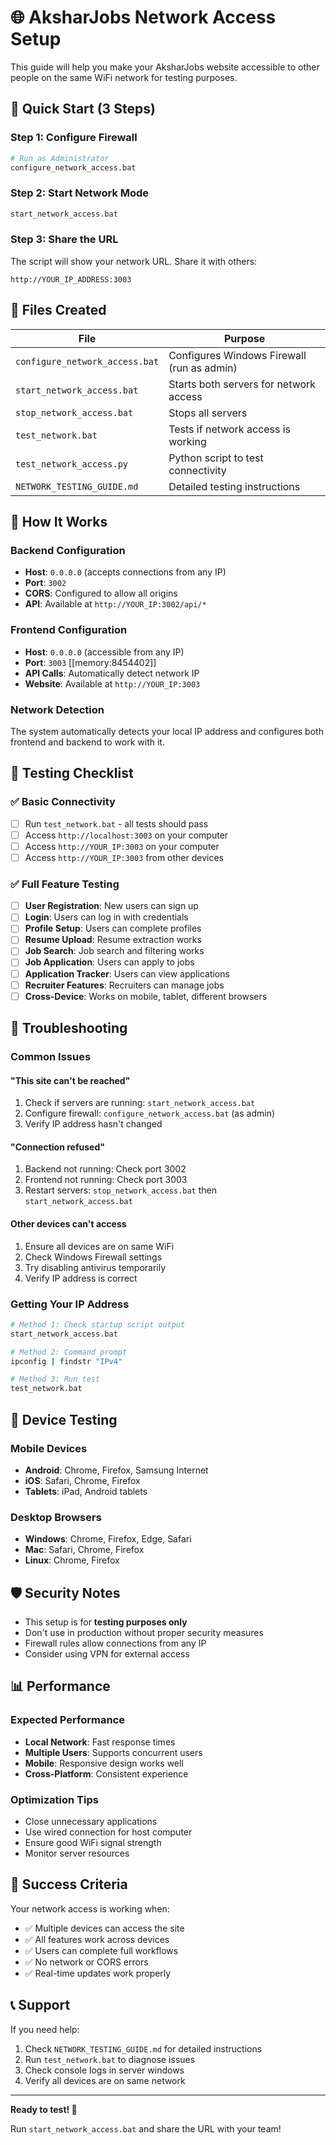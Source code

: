 # 🌐 AksharJobs Network Access Setup

This guide will help you make your AksharJobs website accessible to other people on the same WiFi network for testing purposes.

## 🚀 Quick Start (3 Steps)

### Step 1: Configure Firewall
```bash
# Run as Administrator
configure_network_access.bat
```

### Step 2: Start Network Mode
```bash
start_network_access.bat
```

### Step 3: Share the URL
The script will show your network URL. Share it with others:
```
http://YOUR_IP_ADDRESS:3003
```

## 📁 Files Created

| File | Purpose |
|------|---------|
| `configure_network_access.bat` | Configures Windows Firewall (run as admin) |
| `start_network_access.bat` | Starts both servers for network access |
| `stop_network_access.bat` | Stops all servers |
| `test_network.bat` | Tests if network access is working |
| `test_network_access.py` | Python script to test connectivity |
| `NETWORK_TESTING_GUIDE.md` | Detailed testing instructions |

## 🔧 How It Works

### Backend Configuration
- **Host**: `0.0.0.0` (accepts connections from any IP)
- **Port**: `3002`
- **CORS**: Configured to allow all origins
- **API**: Available at `http://YOUR_IP:3002/api/*`

### Frontend Configuration
- **Host**: `0.0.0.0` (accessible from any IP)
- **Port**: `3003` [[memory:8454402]]
- **API Calls**: Automatically detect network IP
- **Website**: Available at `http://YOUR_IP:3003`

### Network Detection
The system automatically detects your local IP address and configures both frontend and backend to work with it.

## 🧪 Testing Checklist

### ✅ Basic Connectivity
- [ ] Run `test_network.bat` - all tests should pass
- [ ] Access `http://localhost:3003` on your computer
- [ ] Access `http://YOUR_IP:3003` on your computer
- [ ] Access `http://YOUR_IP:3003` from other devices

### ✅ Full Feature Testing
- [ ] **User Registration**: New users can sign up
- [ ] **Login**: Users can log in with credentials
- [ ] **Profile Setup**: Users can complete profiles
- [ ] **Resume Upload**: Resume extraction works
- [ ] **Job Search**: Job search and filtering works
- [ ] **Job Application**: Users can apply to jobs
- [ ] **Application Tracker**: Users can view applications
- [ ] **Recruiter Features**: Recruiters can manage jobs
- [ ] **Cross-Device**: Works on mobile, tablet, different browsers

## 🔧 Troubleshooting

### Common Issues

#### "This site can't be reached"
1. Check if servers are running: `start_network_access.bat`
2. Configure firewall: `configure_network_access.bat` (as admin)
3. Verify IP address hasn't changed

#### "Connection refused"
1. Backend not running: Check port 3002
2. Frontend not running: Check port 3003
3. Restart servers: `stop_network_access.bat` then `start_network_access.bat`

#### Other devices can't access
1. Ensure all devices are on same WiFi
2. Check Windows Firewall settings
3. Try disabling antivirus temporarily
4. Verify IP address is correct

### Getting Your IP Address
```bash
# Method 1: Check startup script output
start_network_access.bat

# Method 2: Command prompt
ipconfig | findstr "IPv4"

# Method 3: Run test
test_network.bat
```

## 📱 Device Testing

### Mobile Devices
- **Android**: Chrome, Firefox, Samsung Internet
- **iOS**: Safari, Chrome, Firefox
- **Tablets**: iPad, Android tablets

### Desktop Browsers
- **Windows**: Chrome, Firefox, Edge, Safari
- **Mac**: Safari, Chrome, Firefox
- **Linux**: Chrome, Firefox

## 🛡️ Security Notes

- This setup is for **testing purposes only**
- Don't use in production without proper security measures
- Firewall rules allow connections from any IP
- Consider using VPN for external access

## 📊 Performance

### Expected Performance
- **Local Network**: Fast response times
- **Multiple Users**: Supports concurrent users
- **Mobile**: Responsive design works well
- **Cross-Platform**: Consistent experience

### Optimization Tips
- Close unnecessary applications
- Use wired connection for host computer
- Ensure good WiFi signal strength
- Monitor server resources

## 🎯 Success Criteria

Your network access is working when:
- ✅ Multiple devices can access the site
- ✅ All features work across devices
- ✅ Users can complete full workflows
- ✅ No network or CORS errors
- ✅ Real-time updates work properly

## 📞 Support

If you need help:
1. Check `NETWORK_TESTING_GUIDE.md` for detailed instructions
2. Run `test_network.bat` to diagnose issues
3. Check console logs in server windows
4. Verify all devices are on same network

---

**Ready to test! 🚀**

Run `start_network_access.bat` and share the URL with your team!
